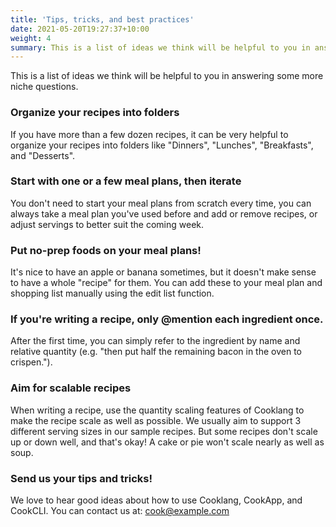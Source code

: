 ```yaml
---
title: 'Tips, tricks, and best practices'
date: 2021-05-20T19:27:37+10:00
weight: 4
summary: This is a list of ideas we think will be helpful to you in answering some more niche questions.
---
```


This is a list of ideas we think will be helpful to you in answering some more niche questions.

### Organize your recipes into folders
If you have more than a few dozen recipes, it can be very helpful to organize your recipes into folders like "Dinners", "Lunches", "Breakfasts", and "Desserts".

### Start with one or a few meal plans, then iterate
You don't need to start your meal plans from scratch every time, you can always take a meal plan you've used before and add or remove recipes, or adjust servings to better suit the coming week.

### Put no-prep foods on your meal plans!
It's nice to have an apple or banana sometimes, but it doesn't make sense to have a whole "recipe" for them. You can add these to your meal plan and shopping list manually using the edit list function.

### If you're writing a recipe, only @mention each ingredient once.
After the first time, you can simply refer to the ingredient by name and relative quantity (e.g. "then put half the remaining bacon in the oven to crispen.").

### Aim for scalable recipes
When writing a recipe, use the quantity scaling features of Cooklang to make the recipe scale as well as possible. We usually aim to support 3 different serving sizes in our sample recipes. But some recipes don't scale up or down well, and that's okay! A cake or pie won't scale nearly as well as soup.

### Send us your tips and tricks!
We love to hear good ideas about how to use Cooklang, CookApp, and CookCLI. You can contact us at: cook@example.com
